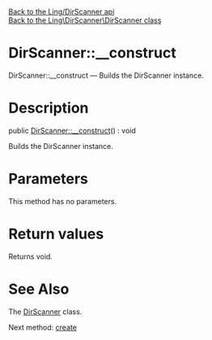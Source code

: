 [Back to the Ling/DirScanner api](https://github.com/lingtalfi/DirScanner/blob/master/doc/api/Ling/DirScanner.md)<br>
[Back to the Ling\DirScanner\DirScanner class](https://github.com/lingtalfi/DirScanner/blob/master/doc/api/Ling/DirScanner/DirScanner.md)


DirScanner::__construct
================



DirScanner::__construct — Builds the DirScanner instance.




Description
================


public [DirScanner::__construct](https://github.com/lingtalfi/DirScanner/blob/master/doc/api/Ling/DirScanner/DirScanner/__construct.md)() : void




Builds the DirScanner instance.




Parameters
================

This method has no parameters.


Return values
================

Returns void.








See Also
================

The [DirScanner](https://github.com/lingtalfi/DirScanner/blob/master/doc/api/Ling/DirScanner/DirScanner.md) class.

Next method: [create](https://github.com/lingtalfi/DirScanner/blob/master/doc/api/Ling/DirScanner/DirScanner/create.md)<br>

